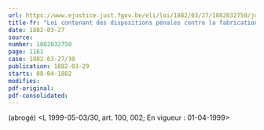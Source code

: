 ```yaml
---
url: https://www.ejustice.just.fgov.be/eli/loi/1882/03/27/1882032750/justel
title-fr: "Loi contenant des dispositions pénales contre la fabrication, la vente, l'embarquement, l'emploi d'engins servant à couper ou détruire, en mer, les filets de pêche. (NOTE : Consultation des versions antérieures à partir du 01-01-1988 et mise à jour au 29-05-1999)"
date: 1882-03-27
source:
number: 1882032750
page: 1161
case: 1882-03-27/30
publication: 1882-03-29
starts: 08-04-1882
modifies:
pdf-original:
pdf-consolidated:
---
```


(abrogé) <L 1999-05-03/30, art. 100, 002;  En vigueur :  01-04-1999>
